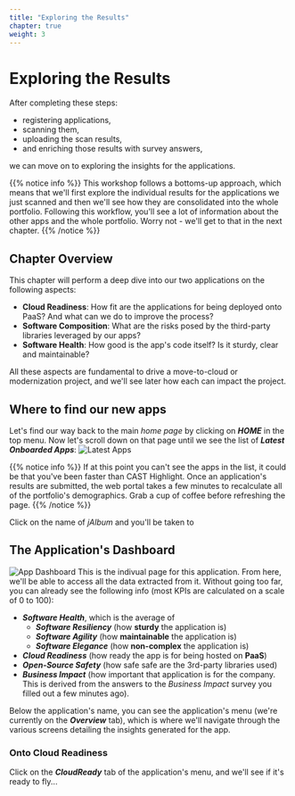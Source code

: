 ```yaml
---
title: "Exploring the Results"
chapter: true
weight: 3
---
```


# Exploring the Results

After completing these steps:
- registering applications,
- scanning them,
- uploading the scan results,
- and enriching those results with survey answers,

we can move on to exploring the insights for the applications.

{{% notice info %}}
This workshop follows a bottoms-up approach, which means that we'll first explore the individual results for the applications we just scanned and then we'll see how they are consolidated into the whole portfolio. Following this workflow, you'll see a lot of information about the other apps and the whole portfolio. Worry not - we'll get to that in the next chapter.
{{% /notice %}}

## Chapter Overview

This chapter will perform a deep dive into our two applications on the following aspects:
- **Cloud Readiness**: How fit are the applications for being deployed onto PaaS? And what can we do to improve the process?
- **Software Composition**: What are the risks posed by the third-party libraries leveraged by our apps?
- **Software Health**: How good is the app's code itself? Is it sturdy, clear and maintainable?

All these aspects are fundamental to drive a move-to-cloud or modernization project, and we'll see later how each can impact the project.

## Where to find our new apps

Let's find our way back to the main *home page* by clicking on ***HOME*** in the top menu. Now let's scroll down on that page until we see the list of ***Latest Onboarded Apps***:
![Latest Apps](/images/DetailedIntro-1.png)

{{% notice info %}}
If at this point you can't see the apps in the list, it could be that you've been faster than CAST Highlight. Once an application's results are submitted, the web portal takes a few minutes to recalculate all of the portfolio's demographics. Grab a cup of coffee before refreshing the page.
{{% /notice %}}

Click on the name of *jAlbum* and you'll be taken to

## The Application's Dashboard
![App Dashboard](/images/DetailedIntro-2.png)
This is the indivual page for this application. From here, we'll be able to access all the data extracted from it. Without going too far, you can already see the following info (most KPIs are calculated on a scale of 0 to 100):
- ***Software Health***, which is the average of 
	- ***Software Resiliency*** (how **sturdy** the application is)
	- ***Software Agility*** (how **maintainable** the application is)
	- ***Software Elegance*** (how **non-complex** the application is)
- ***Cloud Readiness*** (how ready the app is for being hosted on **PaaS**)
- ***Open-Source Safety*** (how safe safe are the 3rd-party libraries used)
- ***Business Impact*** (how important that application is for the company. This is derived from the answers to the *Business Impact* survey you filled out a few minutes ago).

Below the application's name, you can see the application's menu (we're currently on the ***Overview*** tab), which is where we'll navigate through the various screens detailing the insights generated for the app.

### Onto Cloud Readiness
Click on the ***CloudReady*** tab of the application's menu, and we'll see if it's ready to fly...  